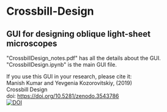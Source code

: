 # Crossbill-Design
## GUI for designing oblique light-sheet microscopes

"CrossbillDesign_notes.pdf" has all the details about the GUI.  
"CrossbillDesign.ipynb" is the main GUI file.  

If you use this GUI in your research, please cite it:  
Manish Kumar and Yevgenia Kozorovitskiy, (2019)  
Crossbill Design    
doi: https://doi.org/10.5281/zenodo.3543786  
[![DOI](https://zenodo.org/badge/DOI/10.5281/zenodo.3543786.svg)](https://doi.org/10.5281/zenodo.3543786)
